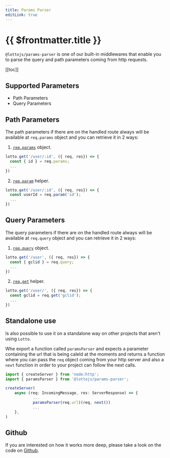 ```yaml
---
title: Params Parser
editLink: true
---
```


# {{ $frontmatter.title }}

`@lottojs/params-parser` is one of our built-in middlewares that enable you to parse the query and path parameters coming from http requests.

[[toc]]

## Supported Parameters

- Path Parameters
- Query Parameters

## Path Parameters

The path parameters if there are on the handled route always will be available at `req.params` object and you can retrieve it in 2 ways:

1. [`req.params`](../api/request#params) object.

```typescript
lotto.get('/user/:id', ({ req, res}) => {
  const { id } = req.params;
  ...
})
```
2. [`req.param`](../api/request#param) helper.

```typescript
lotto.get('/user/:id', ({ req, res}) => {
  const userId = req.param('id');
  ...
})
```

## Query Parameters

The query parameters if there are on the handled route always will be available at `req.query` object and you can retrieve it in 2 ways:

1. [`req.query`](../api/request#query) object.

```typescript
lotto.get('/user', ({ req, res}) => {
  const { gclid } = req.query;
  ...
})
```
2. [`req.get`](../api/request#get) helper.

```typescript
lotto.get('/user/', ({ req, res}) => {
  const gclid = req.get('gclid');
  ...
})
```

## Standalone use

Is also possible to use it on a standalone way on other projects that aren't using `Lotto`.

Whe export a function called `paramsParser` and expects a parameter containing the url that is being caleld at the moments and returns a function where you can pass the `req` object coming from your http server and also a `next` function in order to your project can follow the next calls.

```typescript
import { createServer } from 'node:http';
import { paramsParser } from '@lottojs/params-parser';

createServer(
    async (req: IncomingMessage, res: ServerResponse) => {
            ...
            paramsParser(req.url)(req, next())
            ...
    },
)
```

## Github

If you are interested on how it works more deep, please take a look on the code on [Github](https://github.com/lottojs/params-parser).